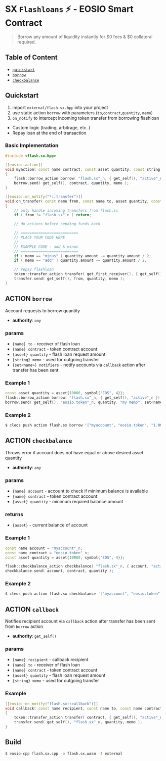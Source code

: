 # SX `Flashloans` ⚡️ - EOSIO Smart Contract

> Borrow any amount of liquidity instantly for $0 fees & $0 collateral required.

## Table of Content

- [`quickstart`](#quickstart)
- [`borrow`](#action-borrow)
- [`checkbalance`](#action-checkbalance)

## Quickstart

1. import `external/flash.sx.hpp` into your project
2. use static action `borrow` with parameters (`to`,`contract`,`quantity`, `memo`)
3. `on_notify` to intercept incoming token transfer from borrowing flashloan
  - Custom logic (trading, arbitrage, etc..)
  - Repay loan at the end of transaction

### Basic Implementation

```c++
#include <flash.sx.hpp>

[[eosio::action]]
void myaction( const name contract, const asset quantity, const string memo )
{
	flash::borrow_action borrow( "flash.sx"_n, { get_self(), "active"_n });
	borrow.send( get_self(), contract, quantity, memo );
}

[[eosio::on_notify("*::transfer")]]
void on_transfer( const name from, const name to, asset quantity, const string memo )
{
	// only handle incoming transfers from flash.sx
	if ( from != "flash.sx"_n ) return;

	// do actions before sending funds back

	// ==========================
	// PLACE YOUR CODE HERE
	//
	// EXAMPLE CODE - add & minus
	// ==========================
	if ( memo == "minus" ) quantity.amount -= quantity.amount / 2;
	if ( memo == "add" ) quantity.amount += quantity.amount / 2;

	// repay flashloan
	token::transfer_action transfer( get_first_receiver(), { get_self(), "active"_n });
	transfer.send( get_self(), from, quantity, memo );
}
```

## ACTION `borrow`

Account requests to borrow quantity

- **authority**: `any`

### params

- `{name} to` - receiver of flash loan
- `{name} contract` - token contract account
- `{asset} quantity` - flash loan request amount
- `{string} memo` - used for outgoing transfer
- `{set<name>} notifiers` - notify accounts via `callback` action after transfer has been sent

### Example 1

```c++
const asset quantity = asset{10000, symbol{"EOS", 4}};
flash::borrow_action borrow( "flash.sx"_n, { get_self(), "active"_n });
borrow.send( get_self(), "eosio.token"_n, quantity, "my memo", set<name>() );
```

### Example 2

```bash
$ cleos push action flash.sx borrow '["myaccount", "eosio.token", "1.0000 EOS", "my memo", []]' -p myaccount
```

## ACTION `checkbalance`

Throws error if account does not have equal or above desired asset quantity

- **authority**: `any`

### params

- `{name} account` - account to check if minimum balance is available
- `{name} contract` - token contract account
- `{asset} quantity` - minimum required balance amount

### returns

- `{asset}` - current balance of account

### Example 1

```c++
const name account = "myaccount"_n;
const name contract = "eosio.token"_n;
const asset quantity = asset{10000, symbol{"EOS", 4}};

flash::checkbalance_action checkbalance( "flash.sx"_n, { account, "active"_n });
checkbalance.send( account, contract, quantity );
```

### Example 2

```bash
$ cleos push action flash.sx checkbalance '["myaccount", "eosio.token", "1.0000 EOS"] -p myaccount
```

## ACTION `callback`

Notifies recipient account via `callback` action after transfer has been sent from `borrow` action

- **authority**: `get_self()`

### params

- `{name} recipient` - callback recipient
- `{name} to` - receiver of flash loan
- `{name} contract` - token contract account
- `{asset} quantity` - flash loan request amount
- `{string} memo` - used for outgoing transfer

### Example

```c++
[[eosio::on_notify("flash.sx::callback")]]
void callback( const name recipient, const name to, const name contract, asset quantity, const string memo )
{
	token::transfer_action transfer( contract, { get_self(), "active"_n });
	transfer.send( get_self(), "flash.sx"_n, quantity, memo );
}
```

## Build

```bash
$ eosio-cpp flash.sx.cpp -o flash.sx.wasm -I external
```
